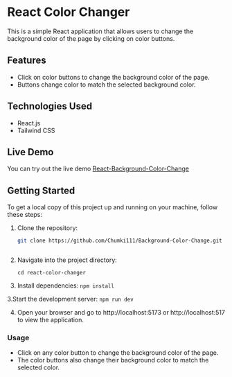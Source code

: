 # React Color Changer

This is a simple React application that allows users to change the background color of the page by clicking on color buttons.

## Features

- Click on color buttons to change the background color of the page.
- Buttons change color to match the selected background color.

## Technologies Used

- React.js
- Tailwind CSS

## Live Demo

You can try out the live demo [React-Background-Color-Change](https://imperfect-journey.surge.sh)

## Getting Started

To get a local copy of this project up and running on your machine, follow these steps:

1. Clone the repository:

   ```bash
   git clone https://github.com/Chumki111/Background-Color-Change.git



1. Navigate into the project directory:
   ```
   cd react-color-changer
   ```
2. Install dependencies:
   ```npm install```

3.Start the development server:
  ```npm run dev```

4. Open your browser and go to http://localhost:5173 or http://localhost:517 to view the application.

### Usage
- Click on any color button to change the background color of the page.
- The color buttons also change their background color to match the selected color.